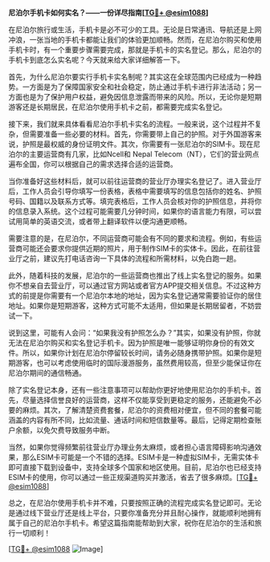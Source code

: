 **尼泊尔手机卡如何实名？——一份详尽指南[[TG💪+ @esim1088](https://t.me/s/esim1088)]**

在尼泊尔旅行或生活，手机卡是必不可少的工具。无论是日常通讯、导航还是上网冲浪，一张当地的手机卡都能让我们的体验更加顺畅。然而，在尼泊尔购买和使用手机卡时，有一个重要步骤需要完成，那就是手机卡的实名登记。那么，尼泊尔的手机卡到底怎么实名呢？今天就来给大家详细解答一下。

首先，为什么尼泊尔要实行手机卡实名制呢？其实这在全球范围内已经成为一种趋势。一方面是为了保障国家安全和社会稳定，防止通过手机卡进行非法活动；另一方面也是为了保护用户权益，避免因信息泄露而带来的风险。所以，无论你是短期游客还是长期居民，在尼泊尔使用手机卡之前，都需要完成实名登记。

接下来，我们就来具体看看尼泊尔手机卡实名的流程。一般来说，这个过程并不复杂，但需要准备一些必要的材料。首先，你需要带上自己的护照。对于外国游客来说，护照是最权威的身份证明文件。其次，你需要有一张尼泊尔的SIM卡。现在尼泊尔的主要运营商有几家，比如Ncell和 Nepal Telecom（NT），它们的营业网点遍布全国，你可以根据自己的需求选择合适的运营商。

当你准备好这些材料后，就可以前往运营商的营业厅办理实名登记了。进入营业厅后，工作人员会引导你填写一份表格，表格中需要填写的信息包括你的姓名、护照号码、国籍以及联系方式等。填完表格后，工作人员会核对你的护照信息，并将你的信息录入系统。这个过程可能需要几分钟时间，如果你的语言能力有限，可以尝试用简单的英语交流，或者带上翻译软件以便沟通更顺畅。

需要注意的是，在尼泊尔，不同运营商可能会有不同的要求和流程。例如，有些运营商可能还会要求你提供近期的照片，用于制作SIM卡的实体卡。因此，在前往营业厅之前，建议先打电话咨询一下具体的流程和所需材料，以免白跑一趟。

此外，随着科技的发展，尼泊尔的一些运营商也推出了线上实名登记的服务。如果你不想亲自去营业厅，可以通过官方网站或者官方APP提交相关信息。不过这种方式的前提是你需要有一个尼泊尔本地的地址，因为实名登记通常需要验证你的居住地址。如果你是短期游客，这种方式可能不太适用，但如果是长期居留者，不妨尝试一下。

说到这里，可能有人会问：“如果我没有护照怎么办？”其实，如果没有护照，你就无法在尼泊尔购买和实名登记手机卡。因为护照是唯一能够证明你身份的有效文件。所以，如果你计划在尼泊尔停留较长时间，请务必随身携带护照。如果你是短期游客，也可以考虑使用临时的国际漫游服务，虽然费用较高，但至少能保证你在尼泊尔期间的通信畅通。

除了实名登记本身，还有一些注意事项可以帮助你更好地使用尼泊尔的手机卡。首先，尽量选择信誉良好的运营商，这样不仅能享受到更稳定的服务，还能避免不必要的麻烦。其次，了解清楚资费套餐，尼泊尔的资费相对便宜，但不同的套餐可能涵盖的内容有所不同，比如流量、通话时间和短信数量等。最后，记得定期检查账户余额，以免欠费导致服务中断。

当然，如果你觉得频繁前往营业厅办理业务太麻烦，或者担心语言障碍影响沟通效果，那么ESIM卡可能是一个不错的选择。ESIM卡是一种虚拟SIM卡，无需实体卡即可直接下载到设备中，支持全球多个国家和地区使用。目前，尼泊尔也已经支持ESIM卡的使用，你可以通过一些正规渠道购买并激活，省去了很多麻烦。[[TG💪+ @esim1088](https://t.me/s/esim1088)]

总之，在尼泊尔使用手机卡并不难，只要按照正确的流程完成实名登记即可。无论是通过线下营业厅还是线上平台，只要你准备充分并且耐心操作，就能顺利地拥有属于自己的尼泊尔手机卡。希望这篇指南能帮助到大家，祝你在尼泊尔的生活和旅行一切顺利！

[[TG💪+ @esim1088](https://t.me/s/esim1088) ![Image](https://i.postimg.cc/4NQfJmqS/Snipaste-2025-05-13-00-14-12.png)]